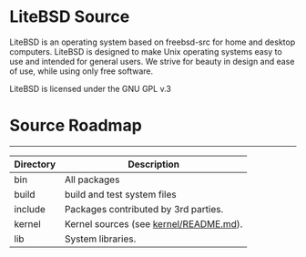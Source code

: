# LiteBSD Source

LiteBSD is an operating system based on freebsd-src for home and desktop computers. LiteBSD is designed to make Unix operating systems easy to use and intended for general users. We strive for beauty in design and ease of use, while using only free software.

LiteBSD is licensed under the GNU GPL v.3

# Source Roadmap
---------------
| Directory | Description |
| --------- | ----------- |
| bin | All packages |
| build | build and test system files |
| include | Packages contributed by 3rd parties. |
| kernel | Kernel sources (see [kernel/README.md](kernel/README.md)). |
| lib | System libraries. |

